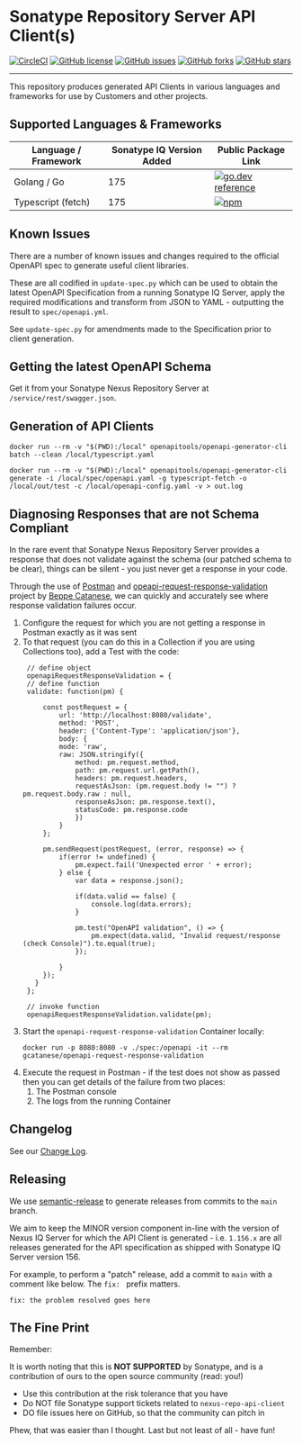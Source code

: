 <!--

    Copyright 2019-Present Sonatype Inc.

    Licensed under the Apache License, Version 2.0 (the "License");
    you may not use this file except in compliance with the License.
    You may obtain a copy of the License at

        http://www.apache.org/licenses/LICENSE-2.0

    Unless required by applicable law or agreed to in writing, software
    distributed under the License is distributed on an "AS IS" BASIS,
    WITHOUT WARRANTIES OR CONDITIONS OF ANY KIND, either express or implied.
    See the License for the specific language governing permissions and
    limitations under the License.

-->

# Sonatype Repository Server API Client(s)

[![CircleCI](https://circleci.com/gh/sonatype-nexus-community/nexus-repo-api-client/tree/main.svg?style=svg)](https://circleci.com/gh/sonatype-nexus-community/nexus-repo-api-client/tree/main)
[![GitHub license](https://img.shields.io/github/license/sonatype-nexus-community/nexus-repo-api-client)](https://github.com/sonatype-nexus-community/nexus-repo-api-client/blob/main/LICENSE)
[![GitHub issues](https://img.shields.io/github/issues/sonatype-nexus-community/nexus-repo-api-client)](https://github.com/sonatype-nexus-community/nexus-repo-api-client/issues)
[![GitHub forks](https://img.shields.io/github/forks/sonatype-nexus-community/nexus-repo-api-client)](https://github.com/sonatype-nexus-community/nexus-repo-api-client/network)
[![GitHub stars](https://img.shields.io/github/stars/sonatype-nexus-community/nexus-repo-api-client)](https://github.com/sonatype-nexus-community/nexus-repo-api-client/stargazers)


----

This repository produces generated API Clients in various languages and frameworks for use by Customers and other projects.

## Supported Languages & Frameworks

| Language / Framework | Sonatype IQ Version Added | Public Package Link                                                                                                                   |
|----------------------|---------------------------|---------------------------------------------------------------------------------------------------------------------------------------|
| Golang / Go | 175 | [![go.dev reference](https://img.shields.io/badge/dynamic/json?color=blue&label=tag&query=name&url=https://api.razonyang.com/v1/github/tag/sonatype-nexus-community/nexus-repo-api-client-go)](https://pkg.go.dev/github.com/sonatype-nexus-community/nexus-repo-api-client-go) |
| Typescript (fetch)   | 175                       | [![npm](https://img.shields.io/npm/v/%40sonatype%2Fnexus-repo-api-client)](https://www.npmjs.com/package/@sonatype/nexus-repo-api-client) |

## Known Issues

There are a number of known issues and changes required to the official OpenAPI spec to generate useful client
libraries.

These are all codified in `update-spec.py` which can be used to obtain the latest OpenAPI Specification from a running
Sonatype IQ Server, apply the required modifications and transform from JSON to YAML - outputting the result
to `spec/openapi.yml`.

See `update-spec.py` for amendments made to the Specification prior to client generation.

## Getting the latest OpenAPI Schema

Get it from your Sonatype Nexus Repository Server at `/service/rest/swagger.json`.

## Generation of API Clients

```
docker run --rm -v "$(PWD):/local" openapitools/openapi-generator-cli batch --clean /local/typescript.yaml

docker run --rm -v "$(PWD):/local" openapitools/openapi-generator-cli generate -i /local/spec/openapi.yaml -g typescript-fetch -o /local/out/test -c /local/openapi-config.yaml -v > out.log
```

## Diagnosing Responses that are not Schema Compliant

In the rare event that Sonatype Nexus Repository Server provides a response that does not validate against the schema (our patched schema to be clear), things can be silent - you just never get a response in your code.

Through the use of [Postman](https://www.postman.com) and [opeapi-request-response-validation](https://github.com/gcatanese/openapi-request-response-validation) project by [Beppe Catanese](https://github.com/gcatanese), we can quickly and accurately see where response validation failures occur.

1. Configure the request for which you are not getting a response in Postman exactly as it was sent
2. To that request (you can do this in a Collection if you are using Collections too), add a Test with the code:
   ```
    // define object
    openapiRequestResponseValidation = {
    // define function
    validate: function(pm) {

        const postRequest = {
            url: 'http://localhost:8080/validate',
            method: 'POST',
            header: {'Content-Type': 'application/json'},
            body: {
            mode: 'raw',
            raw: JSON.stringify({ 
                method: pm.request.method, 
                path: pm.request.url.getPath(),
                headers: pm.request.headers,
                requestAsJson: (pm.request.body != "") ? pm.request.body.raw : null,
                responseAsJson: pm.response.text(),
                statusCode: pm.response.code
                })
            }
        };

        pm.sendRequest(postRequest, (error, response) => {
            if(error != undefined) {
                pm.expect.fail('Unexpected error ' + error);
            } else {
                var data = response.json();

                if(data.valid == false) {
                    console.log(data.errors);
                }

                pm.test("OpenAPI validation", () => {
                    pm.expect(data.valid, "Invalid request/response (check Console)").to.equal(true);
                });

            }
        });  
      }
    };

    // invoke function
    openapiRequestResponseValidation.validate(pm);
3. Start the `openapi-request-response-validation` Container locally:
   ```
   docker run -p 8080:8080 -v ./spec:/openapi -it --rm gcatanese/openapi-request-response-validation
   ```
4. Execute the request in Postman - if the test does not show as passed then you can get details of the failure from two places:  
   1. The Postman console
   2. The logs from the running Container 

## Changelog

See our [Change Log](./CHANGELOG.md).

## Releasing

We use [semantic-release](https://python-semantic-release.readthedocs.io/en/latest/) to generate releases
from commits to the `main` branch.

We aim to keep the MINOR version component in-line with the version of Nexus IQ Server for which the API Client is
generated - i.e. `1.156.x` are all releases generated for the API specification as shipped with Sonatype IQ Server
version 156.

For example, to perform a "patch" release, add a commit to `main` with a comment like below. The `fix: ` prefix matters.

```
fix: the problem resolved goes here
```

## The Fine Print

Remember:

It is worth noting that this is **NOT SUPPORTED** by Sonatype, and is a contribution of ours to the open source
community (read: you!)

* Use this contribution at the risk tolerance that you have
* Do NOT file Sonatype support tickets related to `nexus-repo-api-client`
* DO file issues here on GitHub, so that the community can pitch in

Phew, that was easier than I thought. Last but not least of all - have fun!
